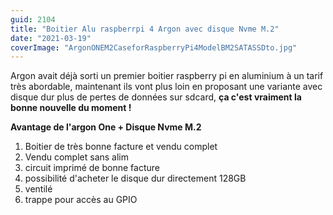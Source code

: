 ```yaml
---
guid: 2104
title: "Boitier Alu raspberrpi 4 Argon avec disque Nvme M.2"
date: "2021-03-19"
coverImage: "ArgonONEM2CaseforRaspberryPi4ModelBM2SATASSDto.jpg"
---
```


Argon avait déjà sorti un premier boitier raspberry pi en aluminium à un tarif très abordable, maintenant ils vont plus loin en proposant une variante avec disque dur plus de pertes de données sur sdcard, **ça c'est vraiment la bonne nouvelle du moment !**

**Avantage de l'argon One + Disque Nvme M.2**

1. Boitier de très bonne facture et vendu complet
2. Vendu complet sans alim
3. circuit imprimé de bonne facture
4. possibilité d'acheter le disque dur directement 128GB
5. ventilé
6. trappe pour accès au GPIO

